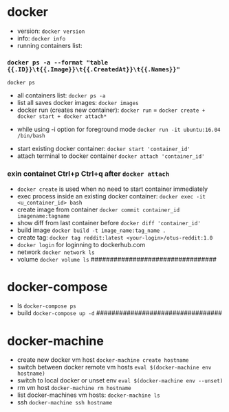 # docker
- version:
`docker version`
- info:
`docker info`
- running containers list:
### `docker ps -a --format "table {{.ID}}\t{{.Image}}\t{{.CreatedAt}}\t{{.Names}}"`
`docker ps`
- all containers list:
`docker ps -a`
- list all saves docker images:
`docker images`
- docker run (creates new container):
`docker run` = `docker create + docker start + docker attach*`
 * while using -i option for foreground mode
`docker run -it ubuntu:16.04 /bin/bash`
- start existing docker container:
`docker start 'container_id'`
- attach terminal to docker container
`docker attach 'container_id'`
### exin containet Ctrl+p Ctrl+q after `docker attach`
- `docker create` is used when no need to start container immediately
- exec process inside an existing docker container:
`docker exec -it <u_container_id> bash`
- create image from container
`docker commit container_id imagename:tagname`
- show diff from last container before
`docker diff 'container_id'`
- build image
`docker build -t image_name:tag_name .`
- create tag:
`docker tag reddit:latest <your-login>/otus-reddit:1.0`
- `docker login` for loginning to dockerhub.com
- network
`docker network ls`
- volume
`docker volume ls`
#################################
# docker-compose
- ls
`docker-compose ps`
- build
`docker-compose up -d`
#################################
# docker-machine
- create new docker vm host
`docker-machine create hostname`
- switch between docker remote vm hosts
`eval $(docker-machine env hostname)`
- switch to local docker or unset env
`eval $(docker-machine env --unset)`
- rm vm host
`docker-machine rm hostname`
- list docker-machines vm hosts:
`docker-machine ls`
- ssh
`docker-machine ssh hostname`
